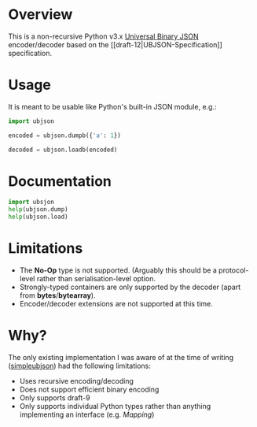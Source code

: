# Overview

This is a non-recursive Python v3.x [Universal Binary JSON](http://ubjson.org) encoder/decoder based on the [[draft-12|UBJSON-Specification]] specification.

# Usage
It is meant to be usable like Python's built-in JSON module, e.g.:
```python
import ubjson

encoded = ubjson.dumpb({'a': 1})

decoded = ubjson.loadb(encoded)
```

# Documentation
```python
import ubsjon
help(ubjson.dump)
help(ubjson.load)
```

# Limitations
- The **No-Op** type is not supported. (Arguably this should be a protocol-level rather than serialisation-level option.
- Strongly-typed containers are only supported by the decoder (apart from **bytes**/**bytearray**).
- Encoder/decoder extensions are not supported at this time.

# Why?
The only existing implementation I was aware of at the time of writing ([simpleubjson](https://github.com/brainwater/simpleubjson)) had the following limitations:
- Uses recursive encoding/decoding
- Does not support efficient binary encoding
- Only supports draft-9
- Only supports individual Python types rather than anything implementing an interface (e.g. _Mapping_)
